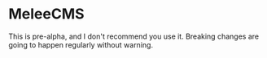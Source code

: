 # MeleeCMS
This is pre-alpha, and I don't recommend you use it. Breaking changes are going to happen regularly without warning.
